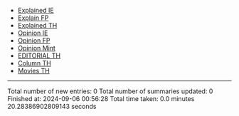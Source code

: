 - [Explained IE](markdown_files/Explained_IE.md)
- [Explain FP](markdown_files/Explain_FP.md)
- [Explained TH](markdown_files/Explained_TH.md)
- [Opinion IE](markdown_files/Opinion_IE.md)
- [Opinion FP](markdown_files/Opinion_FP.md)
- [Opinion Mint](markdown_files/Opinion_Mint.md)
- [EDITORIAL TH](markdown_files/EDITORIAL_TH.md)
- [Column TH](markdown_files/Column_TH.md)
- [Movies TH](markdown_files/Movies_TH.md)



 ************************************************* 
Total number of new entries: 0
Total number of summaries updated: 0
Finished at: 2024-09-06 00:56:28
Total time taken: 0.0 minutes 20.28386902809143 seconds

